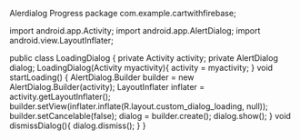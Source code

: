 Alerdialog Progress
package com.example.cartwithfirebase;

import android.app.Activity;
import android.app.AlertDialog;
import android.view.LayoutInflater;

public class LoadingDialog {
   private Activity activity;
   private AlertDialog dialog;
    LoadingDialog(Activity myactivity){
        activity = myactivity;
    }
    void startLoading() {
        AlertDialog.Builder builder = new AlertDialog.Builder(activity);
        LayoutInflater inflater = activity.getLayoutInflater();
        builder.setView(inflater.inflate(R.layout.custom_dialog_loading, null));
        builder.setCancelable(false);
        dialog = builder.create();
        dialog.show();
    }
    void dismissDialog(){
        dialog.dismiss();
    }
}
